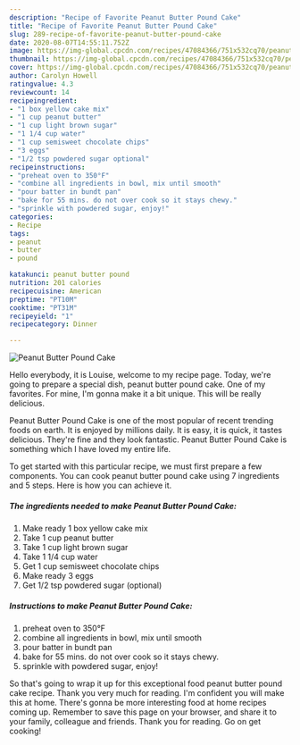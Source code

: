 ```yaml
---
description: "Recipe of Favorite Peanut Butter Pound Cake"
title: "Recipe of Favorite Peanut Butter Pound Cake"
slug: 289-recipe-of-favorite-peanut-butter-pound-cake
date: 2020-08-07T14:55:11.752Z
image: https://img-global.cpcdn.com/recipes/47084366/751x532cq70/peanut-butter-pound-cake-recipe-main-photo.jpg
thumbnail: https://img-global.cpcdn.com/recipes/47084366/751x532cq70/peanut-butter-pound-cake-recipe-main-photo.jpg
cover: https://img-global.cpcdn.com/recipes/47084366/751x532cq70/peanut-butter-pound-cake-recipe-main-photo.jpg
author: Carolyn Howell
ratingvalue: 4.3
reviewcount: 14
recipeingredient:
- "1 box yellow cake mix"
- "1 cup peanut butter"
- "1 cup light brown sugar"
- "1 1/4 cup water"
- "1 cup semisweet chocolate chips"
- "3 eggs"
- "1/2 tsp powdered sugar optional"
recipeinstructions:
- "preheat oven to 350°F"
- "combine all ingredients in bowl, mix until smooth"
- "pour batter in bundt pan"
- "bake for 55 mins. do not over cook so it stays chewy."
- "sprinkle with powdered sugar, enjoy!"
categories:
- Recipe
tags:
- peanut
- butter
- pound

katakunci: peanut butter pound 
nutrition: 201 calories
recipecuisine: American
preptime: "PT10M"
cooktime: "PT31M"
recipeyield: "1"
recipecategory: Dinner

---
```



![Peanut Butter Pound Cake](https://img-global.cpcdn.com/recipes/47084366/751x532cq70/peanut-butter-pound-cake-recipe-main-photo.jpg)

Hello everybody, it is Louise, welcome to my recipe page. Today, we're going to prepare a special dish, peanut butter pound cake. One of my favorites. For mine, I'm gonna make it a bit unique. This will be really delicious.

Peanut Butter Pound Cake is one of the most popular of recent trending foods on earth. It is enjoyed by millions daily. It is easy, it is quick, it tastes delicious. They're fine and they look fantastic. Peanut Butter Pound Cake is something which I have loved my entire life.




To get started with this particular recipe, we must first prepare a few components. You can cook peanut butter pound cake using 7 ingredients and 5 steps. Here is how you can achieve it.

<!--inarticleads1-->

##### The ingredients needed to make Peanut Butter Pound Cake:

1. Make ready 1 box yellow cake mix
1. Take 1 cup peanut butter
1. Take 1 cup light brown sugar
1. Take 1 1/4 cup water
1. Get 1 cup semisweet chocolate chips
1. Make ready 3 eggs
1. Get 1/2 tsp powdered sugar (optional)




<!--inarticleads2-->

##### Instructions to make Peanut Butter Pound Cake:

1. preheat oven to 350°F
1. combine all ingredients in bowl, mix until smooth
1. pour batter in bundt pan
1. bake for 55 mins. do not over cook so it stays chewy.
1. sprinkle with powdered sugar, enjoy!




So that's going to wrap it up for this exceptional food peanut butter pound cake recipe. Thank you very much for reading. I'm confident you will make this at home. There's gonna be more interesting food at home recipes coming up. Remember to save this page on your browser, and share it to your family, colleague and friends. Thank you for reading. Go on get cooking!
